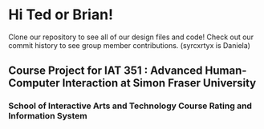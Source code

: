 # Hi Ted or Brian!
Clone our repository to see all of our design files and code!
Check out our commit history to see group member contributions. (syrcxrtyx is Daniela)

## Course Project for IAT 351 : Advanced Human-Computer Interaction at Simon Fraser University
### School of Interactive Arts and Technology Course Rating and Information System



